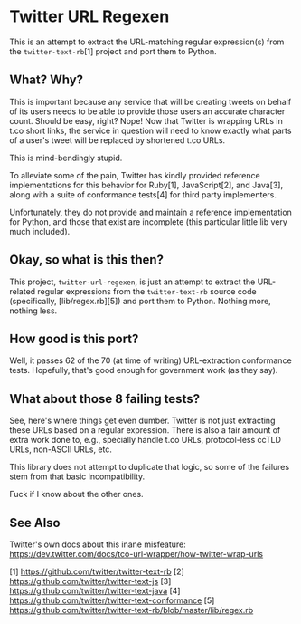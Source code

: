 # Twitter URL Regexen

This is an attempt to extract the URL-matching regular expression(s) from the
`twitter-text-rb`[1] project and port them to Python.

## What? Why?

This is important because any service that will be creating tweets on behalf
of its users needs to be able to provide those users an accurate character
count. Should be easy, right?  Nope! Now that Twitter is wrapping URLs in t.co
short links, the service in question will need to know exactly what parts of a
user's tweet will be replaced by shortened t.co URLs.

This is mind-bendingly stupid.

To alleviate some of the pain, Twitter has kindly provided reference
implementations for this behavior for Ruby[1], JavaScript[2], and Java[3],
along with a suite of conformance tests[4] for third party implementers.

Unfortunately, they do not provide and maintain a reference implementation for
Python, and those that exist are incomplete (this particular little lib very
much included).

## Okay, so what is this then?

This project, `twitter-url-regexen`, is just an attempt to extract the
URL-related regular expressions from the `twitter-text-rb` source code
(specifically, [lib/regex.rb][5]) and port them to Python.  Nothing more,
nothing less.

## How good is this port?

Well, it passes 62 of the 70 (at time of writing) URL-extraction conformance
tests. Hopefully, that's good enough for government work (as they say).

## What about those 8 failing tests?

See, here's where things get even dumber. Twitter is not just extracting these
URLs based on a regular expression. There is also a fair amount of extra work
done to, e.g., specially handle t.co URLs, protocol-less ccTLD URLs, non-ASCII
URLs, etc.

This library does not attempt to duplicate that logic, so some of the failures
stem from that basic incompatibility.

Fuck if I know about the other ones.

## See Also

Twitter's own docs about this inane misfeature:
https://dev.twitter.com/docs/tco-url-wrapper/how-twitter-wrap-urls


[1] https://github.com/twitter/twitter-text-rb
[2] https://github.com/twitter/twitter-text-js
[3] https://github.com/twitter/twitter-text-java
[4] https://github.com/twitter/twitter-text-conformance
[5] https://github.com/twitter/twitter-text-rb/blob/master/lib/regex.rb
